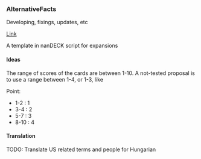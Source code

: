 ### AlternativeFacts 
Developing, fixings, updates, etc

[Link](https://boardgamegeek.com/boardgame/226865/alternativefacts)

A template in nanDECK script for expansions

#### Ideas

The range of scores of the cards are between 1-10. A not-tested proposal is to use a range between 1-4, or 1-3, like

Point:
- 1-2 : 1
- 3-4 : 2
- 5-7 : 3
- 8-10 : 4

#### Translation
TODO: Translate US related terms and people for Hungarian

